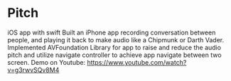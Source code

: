 # Pitch
iOS app with swift 
Built an iPhone app recording conversation between people, and playing it back to make audio like a Chipmunk or Darth Vader.
Implemented AVFoundation Library for app to raise and reduce the audio pitch and utilize navigate controller to achieve app navigate between two screen.
Demo on Youtube: https://www.youtube.com/watch?v=g3rwvSQv8M4
